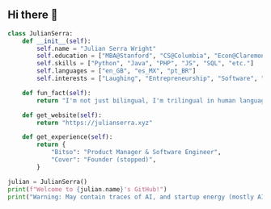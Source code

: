 ## Hi there 👋

```python
class JulianSerra:
    def __init__(self):
        self.name = "Julian Serra Wright"
        self.education = ["MBA@Stanford", "CS@Columbia", "Econ@ClaremontMcKenna"]
        self.skills = ["Python", "Java", "PHP", "JS", "SQL", "etc."]
        self.languages = ["en_GB", "es_MX", "pt_BR"]
        self.interests = ["Laughing", "Entrepreneurship", "Software", "Crypto", "AI/ML", "Soccer", "Cycling", "Golf"]

    def fun_fact(self):
        return "I'm not just bilingual, I'm trilingual in human languages AND coding languages!"

    def get_website(self):
        return "https://julianserra.xyz"

    def get_experience(self):
        return {
            "Bitso": "Product Manager & Software Engineer",
            "Cover": "Founder (stopped)",
        }

julian = JulianSerra()
print(f"Welcome to {julian.name}'s GitHub!")
print("Warning: May contain traces of AI, and startup energy (mostly AI).")
```

<!--
**julyanserra/julyanserra** is a ✨ _special_ ✨ repository because its `README.md` (this file) appears on your GitHub profile.

Here are some ideas to get you started:

- 🔭 I'm currently working on ...
- 🌱 I'm currently learning ...
- 👯 I'm looking to collaborate on ...
- 🤔 I'm looking for help with ...
- 💬 Ask me about ...
- 📫 How to reach me: ...
- 😄 Pronouns: ...
- ⚡ Fun fact: ...
-->
